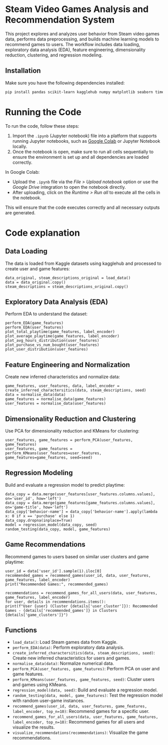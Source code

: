 # Steam Video Games Analysis and Recommendation System

This project explores and analyzes user behavior from Steam video games data, performs data preprocessing, and builds machine learning models to recommend games to users. The workflow includes data loading, exploratory data analysis (EDA), feature engineering, dimensionality reduction, clustering, and regression modeling.

## Installation

Make sure you have the following dependencies installed:

```bash
pip install pandas scikit-learn kagglehub numpy matplotlib seaborn time tqdm
```

# Running the Code

To run the code, follow these steps:

1. Import the `.ipynb` (Jupyter notebook) file into a platform that supports running Jupyter notebooks, such as [Google Colab](https://colab.research.google.com/) or Jupyter Notebook locally.
2. Once the notebook is open, make sure to run all cells sequentially to ensure the environment is set up and all dependencies are loaded correctly.

In Google Colab:

- Upload the `.ipynb` file via the _File > Upload notebook_ option or use the _Google Drive_ integration to open the notebook directly.
- After uploading, click on the _Runtime > Run all_ to execute all the cells in the notebook.

This will ensure that the code executes correctly and all necessary outputs are generated.

# Code explanation

## Data Loading

The data is loaded from Kaggle datasets using kagglehub and processed to create user and game features:

```
data_original, steam_descriptions_original = load_data()
data = data_original.copy()
steam_descriptions = steam_descriptions_original.copy()
```

## Exploratory Data Analysis (EDA)

Perform EDA to understand the dataset:

```
perform_EDA(game_features)
perform_EDA(user_features)
plot_total_playtime(game_features, label_encoder)
plot_average_playtime(game_features, label_encoder)
plot_avg_hours_distribution(user_features)
plot_purchase_vs_num_bought(user_features)
plot_user_distribution(user_features)
```

## Feature Engineering and Normalization

Create new inferred characteristics and normalize data:

```
game_features, user_features, data, label_encoder = create_inferred_charactersitics(data, steam_descriptions, seed)
data = normalise_data(data)
game_features = normalise_data(game_features)
user_features = normalise_data(user_features)
```

## Dimensionality Reduction and Clustering

Use PCA for dimensionality reduction and KMeans for clustering:

```
user_features, game_features = perform_PCA(user_features, game_features)
user_features, game_features = perform_KMeans(user_features=user_features, game_features=game_features, seed=seed)
```

## Regression Modeling

Build and evaluate a regression model to predict playtime:

```
data_copy = data.merge(user_features[user_features.columns.values], on='user_id', how='left')
data_copy = data.merge(game_features[game_features.columns.values], on='game-title', how='left')
data_copy['behavior-name'] = data_copy['behavior-name'].apply(lambda x: 0 if x == 'purchase' else 1)
data_copy.dropna(inplace=True)
model = regression_model(data_copy, seed)
random_testing(data_copy, model, game_features)
```

## Game Recommendations

Recommend games to users based on similar user clusters and game playtime:

```
user_id = data['user_id'].sample(1).iloc[0]
recommended_games = recommend_games(user_id, data, user_features, game_features, label_encoder)
print("Recommended Games:", recommended_games)

recommendations = recommend_games_for_all_users(data, user_features, game_features, label_encoder)
for user, details in recommendations.items():
print(f"User {user} (Cluster {details['user_cluster']}): Recommended Games - {details['recommended_games']} in Clusters {details['game_clusters']}")
```

## Functions

- `load_data()`: Load Steam games data from Kaggle.
- `perform_EDA(data)`: Perform exploratory data analysis.
- `create_inferred_charactersitics(data, steam_descriptions, seed)`: Create new inferred characteristics for users and games.
- `normalise_data(data)`: Normalize numerical data.
- `perform_PCA(user_features, game_features)`: Perform PCA on user and game features.
- `perform_KMeans(user_features, game_features, seed)`: Cluster users and games using KMeans.
- `regression_model(data, seed)`: Build and evaluate a regression model.
- `random_testing(data, model, game_features)`: Test the regression model with random user-game instances.
- `recommend_games(user_id, data, user_features, game_features, label_encoder, top_n=10)`: Recommend games for a specific user.
- `recommend_games_for_all_users(data, user_features, game_features, label_encoder, top_n=10)`: Recommend games for all users and visualize the results.
- `visualize_recommendations(recommendations)`: Visualize the game recommendations.

